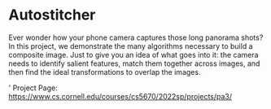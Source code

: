 # Autostitcher

Ever wonder how your phone camera captures those long panorama shots? In this project, we demonstrate the many algorithms necessary to build a composite image. Just to give you an idea of what goes into it: the camera needs to identify salient features, match them together across images, and then find the ideal transformations to overlap the images. 

' Project Page: https://www.cs.cornell.edu/courses/cs5670/2022sp/projects/pa3/
